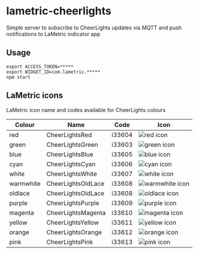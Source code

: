 # lametric-cheerlights

Simple server to subscribe to CheerLights updates via MQTT and push notifications to LaMetric indicator app

## Usage

```
export ACCESS_TOKEN=*****
export WIDGET_ID=com.lametric.*****
npm start
```

## LaMetric icons

LaMetric icon name and codes available for CheerLights colours

| Colour    | Name               | Code   | Icon                         |
| --------- | ------------------ | ------ | ---------------------------- |
| red       | CheerLightsRed     | i33604 | ![red icon][red]             |
| green     | CheerLightsGreen   | i33603 | ![green icon][green]         |
| blue      | CheerLightsBlue    | i33605 | ![blue icon][blue]           |
| cyan      | CheerLightsCyan    | i33606 | ![cyan icon][cyan]           |
| white     | CheerLightsWhite   | i33607 | ![white icon][white]         |
| warmwhite | CheerLightsOldLace | i33608 | ![warmwhite icon][warmwhite] |
| oldlace   | CheerLightsOldLace | i33608 | ![oldlace icon][oldlace]     |
| purple    | CheerLightsPurple  | i33609 | ![purple icon][purple]       |
| magenta   | CheerLightsMagenta | i33610 | ![magenta icon][magenta]     |
| yellow    | CheerLightsYellow  | i33611 | ![yellow icon][yellow]       |
| orange    | CheerLightsOrange  | i33612 | ![orange icon][orange]       |
| pink      | CheerLightsPink    | i33613 | ![pink icon][pink]           |

[red]: https://developer.lametric.com/content/apps/icon_thumbs/33604.png "red icon"
[green]: https://developer.lametric.com/content/apps/icon_thumbs/33603.png "green icon"
[blue]: https://developer.lametric.com/content/apps/icon_thumbs/33605.png "blue icon"
[cyan]: https://developer.lametric.com/content/apps/icon_thumbs/33606.png "cyan icon"
[white]: https://developer.lametric.com/content/apps/icon_thumbs/33607.png "white icon"
[warmwhite]: https://developer.lametric.com/content/apps/icon_thumbs/33608.png "warmwhite icon"
[oldlace]: https://developer.lametric.com/content/apps/icon_thumbs/33608.png "oldlace icon"
[purple]: https://developer.lametric.com/content/apps/icon_thumbs/33609.png "purple icon"
[magenta]: https://developer.lametric.com/content/apps/icon_thumbs/33610.png "magenta icon"
[yellow]: https://developer.lametric.com/content/apps/icon_thumbs/33611.png "yellow icon"
[orange]: https://developer.lametric.com/content/apps/icon_thumbs/33612.png "orange icon"
[pink]: https://developer.lametric.com/content/apps/icon_thumbs/33613.png "pink icon"
